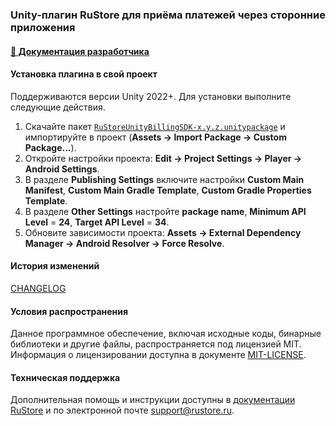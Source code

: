 ### Unity-плагин RuStore для приёма платежей через сторонние приложения

#### [🔗 Документация разработчика][10]  

#### Установка плагина в свой проект

Поддерживаются версии Unity 2022+. Для установки выполните следующие действия.

1. Скачайте пакет [`RuStoreUnityBillingSDK-x.y.z.unitypackage`][20] и импортируйте в проект (**Assets → Import Package → Custom Package...**).
1. Откройте настройки проекта: **Edit → Project Settings → Player → Android Settings**.
1. В pазделе **Publishing Settings** включите настройки **Custom Main Manifest**, **Custom Main Gradle Template**, **Custom Gradle Properties Template**.
1. В разделе **Other Settings** настройте **package name**, **Minimum API Level** = **24**, **Target API Level** = **34**.
1. Обновите зависимости проекта: **Assets → External Dependency Manager → Android Resolver → Force Resolve**.

#### История изменений

[CHANGELOG](../CHANGELOG.md)

#### Условия распространения

Данное программное обеспечение, включая исходные коды, бинарные библиотеки и другие файлы, распространяется под лицензией MIT. Информация о лицензировании доступна в документе [MIT-LICENSE](../MIT-LICENSE.txt).

#### Техническая поддержка

Дополнительная помощь и инструкции доступны в [документации RuStore](https://www.rustore.ru/help/) и по электронной почте support@rustore.ru.

[10]: https://www.rustore.ru/help/sdk/payments/unity/6-1-1
[20]: https://gitflic.ru/project/rustore/unity-rustore-billing-sdk/blob/raw?file=unitypackages%2FRuStoreUnityBillingSDK-6.1.2.unitypackage&inline=false
